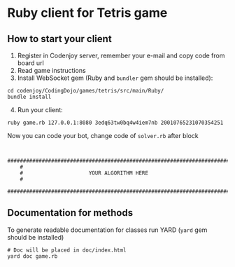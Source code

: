 # Ruby client for Tetris game

## How to start your client

1. Register in Codenjoy server, remember your e-mail and copy code from board url
2. Read game instructions 
3. Install WebSocket gem (Ruby and `bundler` gem should be installed):
```
cd codenjoy/CodingDojo/games/tetris/src/main/Ruby/
bundle install
```
4. Run your client:
```
ruby game.rb 127.0.0.1:8080 3edq63tw0bq4w4iem7nb 20010765231070354251
```

Now you can code your bot, change code of `solver.rb` after block
 
```

    #######################################################################
    #
    #                     YOUR ALGORITHM HERE
    #
    #######################################################################
```

## Documentation for methods

To generate readable documentation for classes run YARD (`yard` gem should be installed)

```
# Doc will be placed in doc/index.html
yard doc game.rb
```